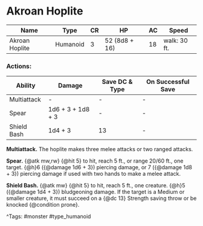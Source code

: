 # Akroan Hoplite

| Name | Type | CR | HP | AC | Speed |
|------|------|----|----|----|-------|
| Akroan Hoplite | Humanoid | 3 | 52 (8d8 + 16) | 18 | walk: 30 ft. |

### Actions:

| Ability | Damage | Save DC & Type | On Successful Save |
|---------|--------|----------------|--------------------|
| Multiattack | - | - | - |
| Spear | 1d6 + 3 + 1d8 + 3 | - | - |
| Shield Bash | 1d4 + 3 | 13 | - |


**Multiattack.** The hoplite makes three melee attacks or two ranged attacks.

**Spear.** {@atk mw,rw} {@hit 5} to hit, reach 5 ft., or range 20/60 ft., one target. {@h}6 ({@damage 1d6 + 3}) piercing damage, or 7 ({@damage 1d8 + 3}) piercing damage if used with two hands to make a melee attack.

**Shield Bash.** {@atk mw} {@hit 5} to hit, reach 5 ft., one creature. {@h}5 ({@damage 1d4 + 3}) bludgeoning damage. If the target is a Medium or smaller creature, it must succeed on a {@dc 13} Strength saving throw or be knocked {@condition prone}.

^Tags: #monster #type_humanoid